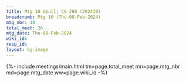 ```yaml
---
title: Mtg 10 &bull; CS-280 (202410)
breadcrumb: Mtg 10 (Thu-08-Feb-2024)
mtg_nbr: 10
total_meet: 26
mtg_date: Thu-08-Feb-2024
wiki_id: 
resp_id: 
layout: bg-image
---
```


{%- include meetings/main.html
    tm=page.total_meet
    mn=page.mtg_nbr
    md=page.mtg_date
    ww=page.wiki_id
-%}
